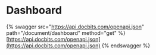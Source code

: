 # Dashboard

{% swagger src="https://api.docbits.com/openapi.json" path="/document/dashboard" method="get" %}
[https://api.docbits.com/openapi.json](https://api.docbits.com/openapi.json)
{% endswagger %}
